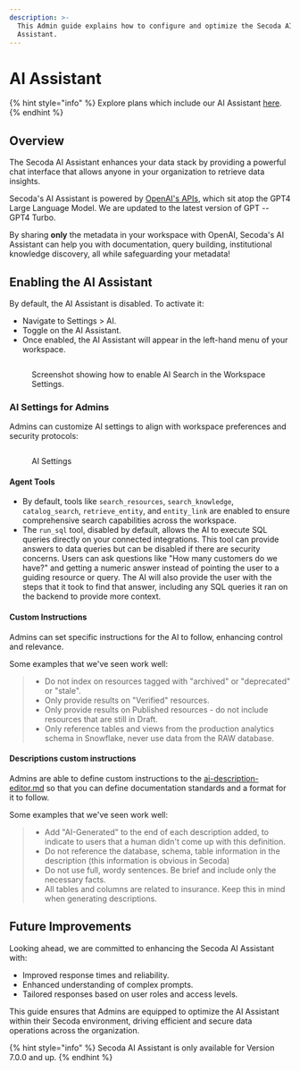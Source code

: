 ```yaml
---
description: >-
  This Admin guide explains how to configure and optimize the Secoda AI
  Assistant.
---
```


# AI Assistant

{% hint style="info" %}
Explore plans which include our AI Assistant [here](https://www.secoda.co/pricing).
{% endhint %}

## Overview

The Secoda AI Assistant enhances your data stack by providing a powerful chat interface that allows anyone in your organization to retrieve data insights.&#x20;

Secoda's AI Assistant is powered by [OpenAI's APIs](https://openai.com/product), which sit atop the GPT4 Large Language Model. We are updated to the latest version of GPT -- GPT4 Turbo.&#x20;

By sharing **only** the metadata in your workspace with OpenAI, Secoda's AI Assistant can help you with documentation, query building, institutional knowledge discovery, all while safeguarding your metadata!

## **Enabling the AI Assistant**&#x20;

By default, the AI Assistant is disabled. To activate it:

* Navigate to Settings > AI.
* Toggle on the AI Assistant.
* Once enabled, the AI Assistant will appear in the left-hand menu of your workspace.

<figure><img src="https://secoda-public-media-assets.s3.amazonaws.com/Screenshot%202023-04-26%20at%202.23.16%20PM.png" alt=""><figcaption><p>Screenshot showing how to enable AI Search in the Workspace Settings.</p></figcaption></figure>

### **AI Settings for Admins**&#x20;

Admins can customize AI settings to align with workspace preferences and security protocols:

<figure><img src="../../.gitbook/assets/Screenshot 2024-05-08 at 2.40.52 PM.png" alt=""><figcaption><p>AI Settings</p></figcaption></figure>

#### Agent Tools

* By default, tools like `search_resources`, `search_knowledge`, `catalog_search`, `retrieve_entity`, and `entity_link` are enabled to ensure comprehensive search capabilities across the workspace.
* The `run_sql` tool, disabled by default, allows the AI to execute SQL queries directly on your connected integrations. This tool can provide answers to data queries but can be disabled if there are security concerns. Users can ask questions like "How many customers do we have?" and getting a numeric answer instead of pointing the user to a guiding resource or query. The AI will also provide the user with the steps that it took to find that answer, including any SQL queries it ran on the backend to provide more context.

#### **Custom Instructions**&#x20;

Admins can set specific instructions for the AI to follow, enhancing control and relevance.

Some examples that we've seen work well:

> * Do not index on resources tagged with "archived" or "deprecated" or "stale".
> * Only provide results on "Verified" resources.
> * Only provide results on Published resources - do not include resources that are still in Draft.
> * Only reference tables and views from the production analytics schema in Snowflake, never use data from the RAW database.&#x20;

#### Descriptions custom instructions

Admins are able to define custom instructions to the [ai-description-editor.md](../../resource-and-metadata-management/add-documentation/ai-description-editor.md "mention") so that you can define documentation standards and a format for it to follow.

Some examples that we've seen work well:

> * Add "AI-Generated" to the end of each description added, to indicate to users that a human didn't come up with this definition.
> * Do not reference the database, schema, table information in the description (this information is obvious in Secoda)
> * Do not use full, wordy sentences. Be brief and include only the necessary facts.
> * All tables and columns are related to insurance. Keep this in mind when generating descriptions.

## **Future Improvements**&#x20;

Looking ahead, we are committed to enhancing the Secoda AI Assistant with:

* Improved response times and reliability.
* Enhanced understanding of complex prompts.
* Tailored responses based on user roles and access levels.

This guide ensures that Admins are equipped to optimize the AI Assistant within their Secoda environment, driving efficient and secure data operations across the organization.

{% hint style="info" %}
Secoda AI Assistant is only available for Version 7.0.0 and up.
{% endhint %}
